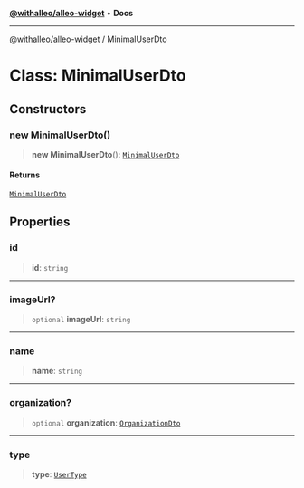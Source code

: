 [**@withalleo/alleo-widget**](../README.md) • **Docs**

***

[@withalleo/alleo-widget](../globals.md) / MinimalUserDto

# Class: MinimalUserDto

## Constructors

### new MinimalUserDto()

> **new MinimalUserDto**(): [`MinimalUserDto`](MinimalUserDto.md)

#### Returns

[`MinimalUserDto`](MinimalUserDto.md)

## Properties

### id

> **id**: `string`

***

### imageUrl?

> `optional` **imageUrl**: `string`

***

### name

> **name**: `string`

***

### organization?

> `optional` **organization**: [`OrganizationDto`](OrganizationDto.md)

***

### type

> **type**: [`UserType`](../enumerations/UserType.md)
